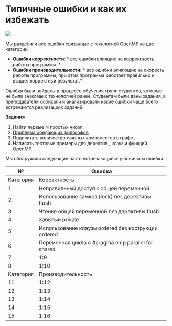 # Типичные ошибки и как их избежать
![](http://habrastorage.org/files/2cf/2fb/616/2cf2fb6169c3455499c39ed269b343f5.jpeg)


Мы разделили все ошибки связанные с технлогией OpenMP на две категории 
* **Ошибки корректности**: * все ошибки влиящие на корректность работы программы. *
* **Ошибки производительности**: * все ошибки влияющие на скорость работы программы, при этом программа работает правильно и выдает корректный результат.*

Ошибки были найдены в процессе обучения групп студентов, которые не были знакомы с технологией ранее. Студентам были даны задания, а преподаватели собирали и анализировали какие ошибки чаще всего встречаются реализациях заданий.

**Задания** 

1. Найти первые N простых чисел.
2. [Проблема обедающих философов](https://ru.wikipedia.org/wiki/%D0%9F%D1%80%D0%BE%D0%B1%D0%BB%D0%B5%D0%BC%D0%B0_%D0%BE%D0%B1%D0%B5%D0%B4%D0%B0%D1%8E%D1%89%D0%B8%D1%85_%D1%84%D0%B8%D0%BB%D0%BE%D1%81%D0%BE%D1%84%D0%BE%D0%B2)
3. Подсчитать количество связных компонентов в графе.
4. Написать тестовые примеры для деректив , клауз и функций OpenMP.

Мы обнаружили следующие часто встречающиеся у новичком ошибки 

| № | Ошибка |
| -- | -- |
|Категория|Корректность  |
| 1 | Неправильный доступ к общей переменной |
| 2 | Использование замков (lock) без дерективы flush |
| 3 | Чтение общей переменной без дерективы flush |
| 4 | Забытый private |
| 5 | Использование клаузы ordered без кострукции ordered  |
| 6 | Переменная цикла с  #pragma omp parallel for shared  |
| 7 | 1:9 |
| 8 | 1:10 |
|Категория | Производительность |
| 11 | 1:12 |
| 12 | 1:13 |
| 13 | 1:14 |
| 14 | 1:15 |
| 15 | 1:16 |






